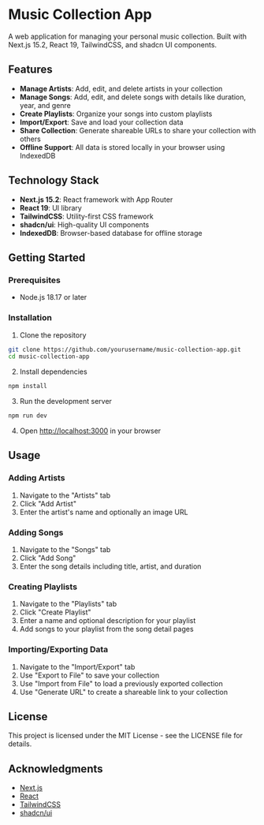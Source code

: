 # Music Collection App

A web application for managing your personal music collection. Built with
Next.js 15.2, React 19, TailwindCSS, and shadcn UI components.

## Features

- **Manage Artists**: Add, edit, and delete artists in your collection
- **Manage Songs**: Add, edit, and delete songs with details like duration,
  year, and genre
- **Create Playlists**: Organize your songs into custom playlists
- **Import/Export**: Save and load your collection data
- **Share Collection**: Generate shareable URLs to share your collection with
  others
- **Offline Support**: All data is stored locally in your browser using
  IndexedDB

## Technology Stack

- **Next.js 15.2**: React framework with App Router
- **React 19**: UI library
- **TailwindCSS**: Utility-first CSS framework
- **shadcn/ui**: High-quality UI components
- **IndexedDB**: Browser-based database for offline storage

## Getting Started

### Prerequisites

- Node.js 18.17 or later

### Installation

1. Clone the repository

```bash
git clone https://github.com/yourusername/music-collection-app.git
cd music-collection-app
```

2. Install dependencies

```bash
npm install
```

3. Run the development server

```bash
npm run dev
```

4. Open [http://localhost:3000](http://localhost:3000) in your browser

## Usage

### Adding Artists

1. Navigate to the "Artists" tab
2. Click "Add Artist"
3. Enter the artist's name and optionally an image URL

### Adding Songs

1. Navigate to the "Songs" tab
2. Click "Add Song"
3. Enter the song details including title, artist, and duration

### Creating Playlists

1. Navigate to the "Playlists" tab
2. Click "Create Playlist"
3. Enter a name and optional description for your playlist
4. Add songs to your playlist from the song detail pages

### Importing/Exporting Data

1. Navigate to the "Import/Export" tab
2. Use "Export to File" to save your collection
3. Use "Import from File" to load a previously exported collection
4. Use "Generate URL" to create a shareable link to your collection

## License

This project is licensed under the MIT License - see the LICENSE file for
details.

## Acknowledgments

- [Next.js](https://nextjs.org/)
- [React](https://reactjs.org/)
- [TailwindCSS](https://tailwindcss.com/)
- [shadcn/ui](https://ui.shadcn.com/)
